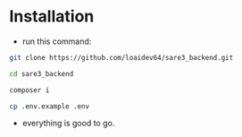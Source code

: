 # Installation

- run this command:
```bash
git clone https://github.com/loaidev64/sare3_backend.git

cd sare3_backend

composer i

cp .env.example .env
```

- everything is good to go.